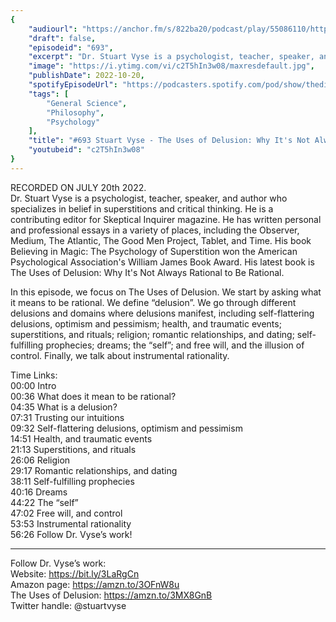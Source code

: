 ```yaml
---
{
	"audiourl": "https://anchor.fm/s/822ba20/podcast/play/55086110/https%3A%2F%2Fd3ctxlq1ktw2nl.cloudfront.net%2Fstaging%2F2022-6-20%2Fb9912829-3da6-f47e-6b84-79ab0e6ab718.m4a",
	"draft": false,
	"episodeid": "693",
	"excerpt": "Dr. Stuart Vyse is a psychologist, teacher, speaker, and author who specializes in belief in superstitions and critical thinking. He is a contributing editor for Skeptical Inquirer magazine. He has written personal and professional essays in a variety of places, including the Observer, Medium, The Atlantic, The Good Men Project, Tablet, and Time. His book Believing in Magic: The Psychology of Superstition won the American Psychological Association's William James Book Award. His latest book is The Uses of Delusion: Why It's Not Always Rational to Be Rational.",
	"image": "https://i.ytimg.com/vi/c2T5hIn3w08/maxresdefault.jpg",
	"publishDate": 2022-10-20,
	"spotifyEpisodeUrl": "https://podcasters.spotify.com/pod/show/thedissenter/episodes/693-Stuart-Vyse---The-Uses-of-Delusion-Why-Its-Not-Always-Rational-to-Be-Rational-e1lfjiu",
	"tags": [
		"General Science",
		"Philosophy",
		"Psychology"
	],
	"title": "#693 Stuart Vyse - The Uses of Delusion: Why It's Not Always Rational to Be Rational",
	"youtubeid": "c2T5hIn3w08"
}
---
```

RECORDED ON JULY 20th 2022.  
Dr. Stuart Vyse is a psychologist, teacher, speaker, and author who specializes in belief in superstitions and critical thinking. He is a contributing editor for Skeptical Inquirer magazine. He has written personal and professional essays in a variety of places, including the Observer, Medium, The Atlantic, The Good Men Project, Tablet, and Time. His book Believing in Magic: The Psychology of Superstition won the American Psychological Association's William James Book Award. His latest book is The Uses of Delusion: Why It's Not Always Rational to Be Rational.

In this episode, we focus on The Uses of Delusion. We start by asking what it means to be rational. We define “delusion”. We go through different delusions and domains where delusions manifest, including self-flattering delusions, optimism and pessimism; health, and traumatic events; superstitions, and rituals; religion; romantic relationships, and dating; self-fulfilling prophecies; dreams; the “self”; and free will, and the illusion of control. Finally, we talk about instrumental rationality.

Time Links:  
<time>00:00</time> Intro  
<time>00:36</time> What does it mean to be rational?  
<time>04:35</time> What is a delusion?  
<time>07:31</time> Trusting our intuitions  
<time>09:32</time> Self-flattering delusions, optimism and pessimism  
<time>14:51</time> Health, and traumatic events  
<time>21:13</time> Superstitions, and rituals  
<time>26:06</time> Religion  
<time>29:17</time> Romantic relationships, and dating  
<time>38:11</time> Self-fulfilling prophecies  
<time>40:16</time> Dreams  
<time>44:22</time> The “self”  
<time>47:02</time> Free will, and control  
<time>53:53</time> Instrumental rationality  
<time>56:26</time> Follow Dr. Vyse’s work!

---

Follow Dr. Vyse’s work:  
Website: https://bit.ly/3LaRgCn  
Amazon page: https://amzn.to/3OFnW8u  
The Uses of Delusion: https://amzn.to/3MX8GnB  
Twitter handle: @stuartvyse
